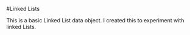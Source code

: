 #Linked Lists

This is a basic Linked List data object.  I created this to experiment with linked Lists.